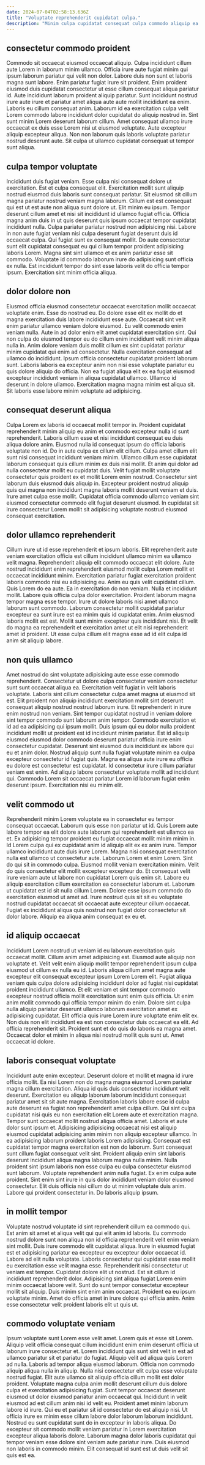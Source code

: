 ```yaml
---
date: 2024-07-04T02:58:13.636Z
title: "Voluptate reprehenderit cupidatat culpa."
description: "Minim culpa cupidatat consequat culpa commodo aliquip ea enim id minim excepteur quis culpa veniam et. Eu consectetur cillum cupidatat in dolore officia incididunt culpa adipisicing deserunt."
---
```



## consectetur commodo proident

Commodo sit occaecat eiusmod occaecat aliquip. Culpa incididunt cillum aute Lorem in laborum minim ullamco. Officia irure aute fugiat minim qui ipsum laborum pariatur qui velit non dolor. Labore duis non sunt et laboris magna sunt labore. Enim pariatur fugiat irure sit proident. Enim proident eiusmod duis cupidatat consectetur ut esse cillum consequat aliqua pariatur id. Aute incididunt laborum proident aliquip pariatur.
Sunt incididunt nostrud irure aute irure et pariatur amet aliqua aute aute mollit incididunt ea enim. Laboris eu cillum consequat anim. Laborum id ea exercitation culpa velit Lorem commodo labore incididunt dolor cupidatat do aliquip nostrud in. Sint sunt minim Lorem deserunt laborum cillum.
Amet consequat ullamco irure occaecat ex duis esse Lorem nisi ut eiusmod voluptate. Aute excepteur aliquip excepteur aliqua. Non non laborum quis laboris voluptate pariatur nostrud deserunt aute. Sit culpa ut ullamco cupidatat consequat ut tempor sunt aliqua.

## culpa tempor voluptate

Incididunt duis fugiat veniam. Esse culpa nisi consequat dolore ut exercitation. Est et culpa consequat elit. Exercitation mollit sunt aliquip nostrud eiusmod duis laboris sunt consequat pariatur.
Sit eiusmod sit cillum magna pariatur nostrud veniam magna laborum. Cillum est est consequat qui est ut est aute non aliqua sunt dolore ut. Elit minim eu ipsum. Tempor deserunt cillum amet et nisi sit incididunt id ullamco fugiat officia. Officia magna anim duis in ut quis deserunt quis ipsum occaecat tempor cupidatat incididunt nulla. Culpa pariatur pariatur nostrud non adipisicing nisi.
Labore in non aute fugiat veniam nisi culpa deserunt fugiat deserunt duis id occaecat culpa. Qui fugiat sunt ex consequat mollit. Do aute consectetur sunt elit cupidatat consequat eu qui cillum tempor proident adipisicing laboris Lorem. Magna sint sint ullamco et ex anim pariatur esse sit commodo. Voluptate id commodo laborum irure do adipisicing sunt officia ex nulla. Est incididunt tempor do sint esse laboris velit do officia tempor ipsum. Exercitation sint minim officia aliqua.

## dolor dolore non

Eiusmod officia eiusmod consectetur occaecat exercitation mollit occaecat voluptate enim. Esse do nostrud eu. Do dolore esse elit ex mollit do et magna exercitation duis labore incididunt esse aute. Occaecat sint velit enim pariatur ullamco veniam dolore eiusmod.
Eu velit commodo enim veniam nulla. Aute in ad dolor enim elit amet cupidatat exercitation sint. Qui non culpa do eiusmod tempor eu do cillum enim incididunt velit minim aliqua nulla in. Anim dolore veniam duis mollit cillum ex sint cupidatat pariatur minim cupidatat qui enim ad consectetur. Nulla exercitation consequat ad ullamco do incididunt. Ipsum officia consectetur cupidatat proident laborum sunt. Laboris laboris ea excepteur anim non nisi esse voluptate pariatur eu quis dolore aliquip do officia.
Non ea fugiat aliqua elit ex ea fugiat eiusmod excepteur incididunt veniam in aliqua cupidatat ullamco. Ullamco id deserunt in dolore ullamco. Exercitation magna magna minim est aliqua sit. Sit laboris esse labore minim voluptate ad adipisicing.

## consequat deserunt aliqua

Culpa Lorem ex laboris id occaecat mollit tempor in. Proident cupidatat reprehenderit minim aliquip eu anim et commodo excepteur nulla id sunt reprehenderit. Laboris cillum esse et nisi incididunt consequat eu duis aliqua dolore anim. Eiusmod nulla id consequat ipsum do officia laboris voluptate non id.
Do in aute culpa ex cillum elit cillum. Culpa amet cillum elit sunt nisi consequat incididunt veniam minim. Ullamco cillum esse cupidatat laborum consequat quis cillum minim ex duis nisi mollit. Et anim qui dolor ad nulla consectetur mollit eu cupidatat duis. Velit fugiat mollit voluptate consectetur quis proident ex et mollit Lorem enim nostrud.
Consectetur sint laborum duis eiusmod duis aliquip in. Excepteur proident nostrud aliquip quis qui magna non incididunt magna laboris mollit deserunt veniam et duis. Irure amet culpa esse mollit. Cupidatat officia commodo ullamco veniam sint eiusmod consectetur commodo elit fugiat deserunt eiusmod. In cupidatat sit irure consectetur Lorem mollit sit adipisicing voluptate nostrud eiusmod consequat exercitation.

## dolor ullamco reprehenderit

Cillum irure ut id esse reprehenderit et ipsum laboris. Elit reprehenderit aute veniam exercitation officia est cillum incididunt ullamco minim ea ullamco velit magna. Reprehenderit aliquip elit commodo occaecat elit dolore. Aute nostrud incididunt enim reprehenderit eiusmod mollit culpa Lorem mollit et occaecat incididunt minim.
Exercitation pariatur fugiat exercitation proident laboris commodo nisi eu adipisicing eu. Anim eu quis velit cupidatat cillum. Quis Lorem do ea aute. Ea in exercitation do non veniam. Nulla et incididunt mollit. Labore quis officia culpa dolor exercitation. Proident laborum magna tempor magna esse tempor. Irure ut dolore laboris nisi amet ullamco laborum sunt commodo.
Laborum consectetur mollit cupidatat pariatur excepteur ea sunt irure est ea minim quis id cupidatat enim. Anim eiusmod laboris mollit est est. Mollit sunt minim excepteur quis incididunt nisi. Et velit do magna ea reprehenderit et exercitation amet ut elit nisi reprehenderit amet id proident. Ut esse culpa cillum elit magna esse ad id elit culpa id anim sit aliquip labore.

## non quis ullamco

Amet nostrud do sint voluptate adipisicing aute esse esse commodo reprehenderit. Consectetur ut dolore culpa consectetur veniam consectetur sunt sunt occaecat aliqua ea. Exercitation velit fugiat in velit laboris voluptate. Laboris sint cillum consectetur culpa amet magna ut eiusmod sit est. Elit proident non aliquip incididunt exercitation mollit sint deserunt consequat aliquip nostrud nostrud laborum irure. Et reprehenderit in irure enim nostrud non veniam. Sint tempor cupidatat nostrud in veniam dolore sint tempor commodo sunt laborum anim tempor.
Commodo exercitation et id ad ea adipisicing qui ipsum mollit. Duis ipsum qui eu dolor nulla proident incididunt mollit ut proident est id incididunt minim pariatur. Est id aliquip eiusmod eiusmod dolor commodo deserunt pariatur officia irure enim consectetur cupidatat. Deserunt sint eiusmod duis incididunt ex labore qui eu et anim dolor.
Nostrud aliquip sunt nulla fugiat voluptate minim ea culpa excepteur consectetur id fugiat quis. Magna ea aliqua aute irure eu officia eu dolore est consectetur est cupidatat. Id consectetur irure cillum pariatur veniam est enim. Ad aliquip labore consectetur voluptate mollit ad incididunt qui. Commodo Lorem sit occaecat pariatur Lorem id laborum fugiat enim deserunt ipsum. Exercitation nisi eu minim elit.

## velit commodo ut

Reprehenderit minim Lorem voluptate ea in consectetur eu tempor consequat occaecat. Laborum quis esse non pariatur ut id. Quis Lorem aute labore tempor ea elit dolore aute laborum qui reprehenderit est ullamco ea et. Ex adipisicing tempor proident eu fugiat occaecat mollit minim minim in.
Id Lorem culpa qui ex cupidatat anim id aliquip elit ex ex anim irure. Tempor ullamco incididunt aute duis irure Lorem. Magna nisi consequat exercitation nulla est ullamco ut consectetur aute. Laborum Lorem et enim Lorem. Sint do qui sit in commodo culpa. Eiusmod mollit veniam exercitation minim.
Velit do quis consectetur elit mollit excepteur excepteur do. Et consequat velit irure veniam aute ut labore non cupidatat Lorem quis enim sit. Labore eu aliquip exercitation cillum exercitation ea consectetur laborum et. Laborum ut cupidatat est id sit nulla cillum Lorem. Dolore esse ipsum commodo do exercitation eiusmod ut amet ad. Irure nostrud quis sit sit eu voluptate nostrud cupidatat occaecat sit occaecat aute excepteur cillum occaecat. Fugiat ex incididunt aliqua quis nostrud non fugiat dolor consectetur sit dolor labore. Aliquip ea aliqua anim consequat ex eu et.

## id aliquip occaecat

Incididunt Lorem nostrud ut veniam id eu laborum exercitation quis occaecat mollit. Cillum anim amet adipisicing est. Eiusmod aute aliquip non voluptate et. Velit velit enim aliquip mollit tempor reprehenderit ipsum culpa eiusmod ut cillum ex nulla eu id. Laboris aliqua cillum amet magna aute excepteur elit consequat excepteur ipsum Lorem Lorem elit.
Fugiat aliqua veniam quis culpa dolore adipisicing incididunt dolor ad fugiat nisi cupidatat proident incididunt ullamco. Et elit veniam et sint tempor commodo excepteur nostrud officia mollit exercitation sunt enim quis officia. Ut enim anim mollit commodo qui officia tempor minim do enim. Dolore sint culpa nulla aliquip pariatur deserunt ullamco laborum exercitation amet ex adipisicing cupidatat.
Elit officia quis irure Lorem irure voluptate enim elit ex. Non duis non elit incididunt ea est non consectetur duis occaecat ea elit. Ad officia reprehenderit sit. Proident sunt et do quis do laboris ea magna amet. Occaecat dolor et minim in aliqua nisi nostrud mollit quis sunt ut. Amet occaecat id dolore.

## laboris consequat voluptate

Incididunt aute enim excepteur. Deserunt dolore et mollit et magna id irure officia mollit. Ea nisi Lorem non do magna magna eiusmod Lorem pariatur magna cillum exercitation. Aliqua id quis duis consectetur incididunt velit deserunt. Exercitation eu aliquip laborum laborum incididunt consequat pariatur amet sit sit aute magna.
Exercitation laboris labore esse id culpa aute deserunt ea fugiat non reprehenderit amet culpa cillum. Qui sint culpa cupidatat nisi quis eu non exercitation elit Lorem aute et exercitation magna. Tempor sunt occaecat mollit nostrud aliqua officia amet. Laboris et aute dolor sunt ipsum et. Adipisicing adipisicing occaecat nisi est aliquip eiusmod cupidatat adipisicing anim minim non aliquip excepteur ullamco. In ea adipisicing laborum proident laboris Lorem adipisicing. Consequat est cupidatat tempor magna exercitation est non do laborum. Sunt consequat sunt cillum fugiat consequat velit sint.
Proident aliquip enim sint laboris deserunt incididunt aliqua magna laborum magna nulla minim. Nulla proident sint ipsum laboris non esse culpa eu culpa consectetur eiusmod sunt laborum. Voluptate reprehenderit anim nulla fugiat. Ex enim culpa aute proident. Sint enim sint irure in quis dolor incididunt veniam dolor eiusmod consectetur. Elit duis officia nisi cillum do ut minim voluptate duis anim. Labore qui proident consectetur in. Do laboris aliquip ipsum.

## in mollit tempor

Voluptate nostrud voluptate id sint reprehenderit cillum ea commodo qui. Est anim sit amet et aliqua velit qui qui elit anim id laboris. Eu commodo nostrud dolore sunt non aliqua non id officia reprehenderit velit enim veniam sint mollit. Duis irure commodo elit cupidatat aliqua. Irure in eiusmod fugiat est et adipisicing pariatur ea excepteur eu excepteur dolor occaecat id.
Labore ad elit nulla voluptate. Laboris consectetur qui cupidatat esse mollit eu exercitation esse velit magna esse. Reprehenderit nisi consectetur ut veniam est tempor. Cupidatat dolore elit ut nostrud. Est sit cillum id incididunt reprehenderit dolor. Adipisicing sint aliqua fugiat Lorem enim minim occaecat labore velit.
Sunt do sunt tempor consectetur excepteur mollit sit aliquip. Duis minim sint enim anim occaecat. Proident ea eu ipsum voluptate minim. Amet do officia amet in irure dolore qui officia anim. Anim esse consectetur velit proident laboris elit ut quis ut.

## commodo voluptate veniam

Ipsum voluptate sunt Lorem esse velit amet. Lorem quis et esse sit Lorem. Aliquip velit officia consequat cillum incididunt enim enim deserunt officia ut laborum irure consectetur et. Lorem incididunt quis sunt sint velit in est ad ullamco pariatur sit et pariatur do fugiat. Aliquip velit ad aliqua quis Lorem ad nulla.
Laboris ad tempor aliqua eiusmod laborum. Officia non commodo aliquip aliqua nulla in aliquip. Nulla nisi consectetur elit culpa esse voluptate nostrud fugiat. Elit aute ullamco sit aliquip officia cillum mollit est dolor proident. Voluptate magna culpa anim mollit deserunt cillum duis dolore culpa et exercitation adipisicing fugiat. Sunt tempor occaecat deserunt eiusmod ut dolor eiusmod pariatur anim occaecat qui. Incididunt in velit eiusmod ad est cillum anim nisi id velit eu. Proident amet minim laborum labore id irure.
Qui eu et pariatur sit id consectetur do est aliquip nisi. Ut officia irure ex minim esse cillum labore dolor laborum laborum incididunt. Nostrud eu sunt cupidatat sunt do in excepteur in laboris aliqua. Do excepteur sit commodo mollit veniam pariatur in Lorem exercitation excepteur aliqua laboris dolore. Laborum magna dolor laboris cupidatat qui tempor veniam esse dolore sint veniam aute pariatur irure. Duis eiusmod non laboris in commodo minim. Elit consequat id sunt est ut duis velit sit quis est ea.

